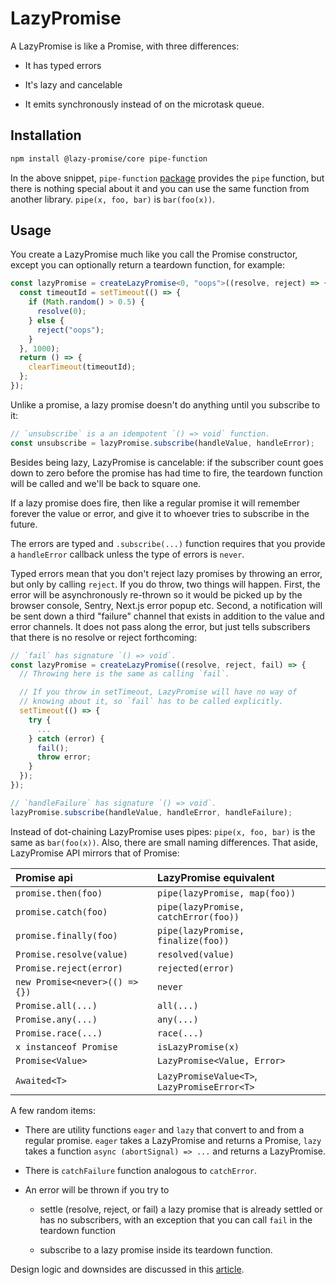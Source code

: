# LazyPromise

A LazyPromise is like a Promise, with three differences:

- It has typed errors

- It's lazy and cancelable

- It emits synchronously instead of on the microtask queue.

## Installation

```bash
npm install @lazy-promise/core pipe-function
```

In the above snippet, `pipe-function` [package](https://github.com/ivan7237d/pipe-function) provides the `pipe` function, but there is nothing special about it and you can use the same function from another library. `pipe(x, foo, bar)` is `bar(foo(x))`.

## Usage

You create a LazyPromise much like you call the Promise constructor, except you can optionally return a teardown function, for example:

```ts
const lazyPromise = createLazyPromise<0, "oops">((resolve, reject) => {
  const timeoutId = setTimeout(() => {
    if (Math.random() > 0.5) {
      resolve(0);
    } else {
      reject("oops");
    }
  }, 1000);
  return () => {
    clearTimeout(timeoutId);
  };
});
```

Unlike a promise, a lazy promise doesn't do anything until you subscribe to it:

```ts
// `unsubscribe` is a an idempotent `() => void` function.
const unsubscribe = lazyPromise.subscribe(handleValue, handleError);
```

Besides being lazy, LazyPromise is cancelable: if the subscriber count goes down to zero before the promise has had time to fire, the teardown function will be called and we'll be back to square one.

If a lazy promise does fire, then like a regular promise it will remember forever the value or error, and give it to whoever tries to subscribe in the future.

The errors are typed and `.subscribe(...)` function requires that you provide a `handleError` callback unless the type of errors is `never`.

Typed errors mean that you don't reject lazy promises by throwing an error, but only by calling `reject`. If you do throw, two things will happen. First, the error will be asynchronously re-thrown so it would be picked up by the browser console, Sentry, Next.js error popup etc. Second, a notification will be sent down a third "failure" channel that exists in addition to the value and error channels. It does not pass along the error, but just tells subscribers that there is no resolve or reject forthcoming:

```ts
// `fail` has signature `() => void`.
const lazyPromise = createLazyPromise((resolve, reject, fail) => {
  // Throwing here is the same as calling `fail`.

  // If you throw in setTimeout, LazyPromise will have no way of
  // knowing about it, so `fail` has to be called explicitly.
  setTimeout(() => {
    try {
      ...
    } catch (error) {
      fail();
      throw error;
    }
  });
});

// `handleFailure` has signature `() => void`.
lazyPromise.subscribe(handleValue, handleError, handleFailure);
```

Instead of dot-chaining LazyPromise uses pipes: `pipe(x, foo, bar)` is the same as `bar(foo(x))`. Also, there are small naming differences. That aside, LazyPromise API mirrors that of Promise:

| Promise api                    | LazyPromise equivalent                       |
| :----------------------------- | :------------------------------------------- |
| `promise.then(foo)`            | `pipe(lazyPromise, map(foo))`                |
| `promise.catch(foo)`           | `pipe(lazyPromise, catchError(foo))`         |
| `promise.finally(foo)`         | `pipe(lazyPromise, finalize(foo))`           |
| `Promise.resolve(value)`       | `resolved(value)`                            |
| `Promise.reject(error)`        | `rejected(error)`                            |
| `new Promise<never>(() => {})` | `never`                                      |
| `Promise.all(...)`             | `all(...)`                                   |
| `Promise.any(...)`             | `any(...)`                                   |
| `Promise.race(...)`            | `race(...)`                                  |
| `x instanceof Promise`         | `isLazyPromise(x)`                           |
| `Promise<Value>`               | `LazyPromise<Value, Error>`                  |
| `Awaited<T>`                   | `LazyPromiseValue<T>`, `LazyPromiseError<T>` |

A few random items:

- There are utility functions `eager` and `lazy` that convert to and from a regular promise. `eager` takes a LazyPromise and returns a Promise, `lazy` takes a function `async (abortSignal) => ...` and returns a LazyPromise.

- There is `catchFailure` function analogous to `catchError`.

- An error will be thrown if you try to

  - settle (resolve, reject, or fail) a lazy promise that is already settled or has no subscribers, with an exception that you can call `fail` in the teardown function

  - subscribe to a lazy promise inside its teardown function.

Design logic and downsides are discussed in this [article](https://dev.to/ivan7237d/lazypromise-typed-errors-and-cancelability-for-lazy-people-who-dont-want-to-learn-a-new-api-31dc).
